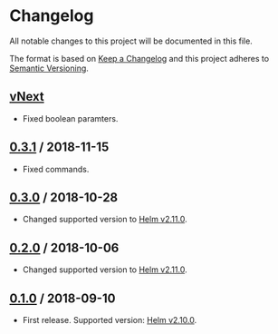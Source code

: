 # Changelog
All notable changes to this project will be documented in this file.

The format is based on [Keep a Changelog](http://keepachangelog.com/en/1.0.0/)
and this project adheres to [Semantic Versioning](http://semver.org/spec/v2.0.0.html).

## [vNext]
- Fixed boolean paramters.
## [0.3.1] / 2018-11-15
- Fixed commands.
## [0.3.0] / 2018-10-28
- Changed supported version to [Helm v2.11.0](https://github.com/helm/helm/releases/tag/v2.11.0).
## [0.2.0] / 2018-10-06
- Changed supported version to [Helm v2.11.0](https://github.com/helm/helm/releases/tag/v2.11.0).
## [0.1.0] / 2018-09-10
- First release. Supported version: [Helm v2.10.0](https://github.com/helm/helm/releases/tag/v2.10.0).

[vNext]: https://github.com/nuke-build/helm/compare/0.3.1...HEAD
[0.3.1]: https://github.com/nuke-build/helm/compare/0.3.0...0.3.1
[0.3.0]: https://github.com/nuke-build/helm/compare/0.2.0...0.3.0
[0.2.0]: https://github.com/nuke-build/helm/compare/0.1.0...0.2.0
[0.1.0]: https://github.com/nuke-build/helm/tree/0.1.0

